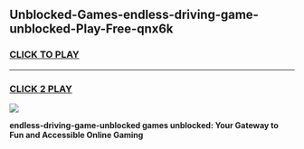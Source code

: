 
## Unblocked-Games-endless-driving-game-unblocked-Play-Free-qnx6k
<h3>
<a href="https://premium76.site?title=endless-driving-game-unblocked&ref=22A">CLICK TO PLAY</a></h3>
<hr>

<h3>
<a href="https://premium76.site?title=endless-driving-game-unblocked&ref=22A">CLICK 2 PLAY</a>
  
</h3>

<a href="https://premium76.site?title=endless-driving-game-unblocked&ref=22A"><img src="https://clearcache.store/games.png"></a>


**endless-driving-game-unblocked games unblocked: Your Gateway to Fun and Accessible Online Gaming**
